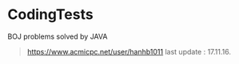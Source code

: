 # CodingTests

BOJ problems solved by JAVA


> https://www.acmicpc.net/user/hanhb1011
> last update : 17.11.16.